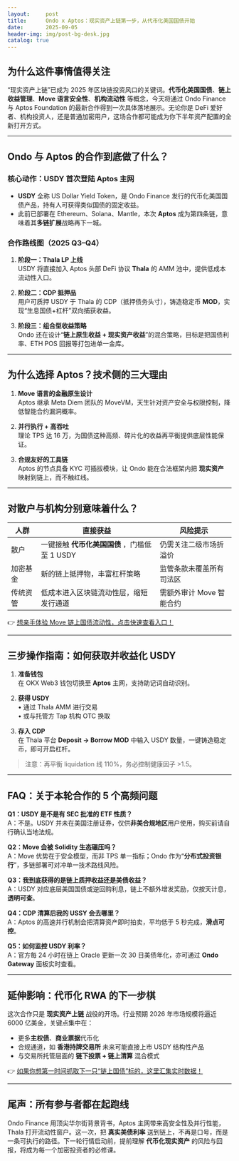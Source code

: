```yaml
---
layout:     post
title:      Ondo x Aptos：现实资产上链第一步，从代币化美国国债开始
date:       2025-09-05
header-img: img/post-bg-desk.jpg
catalog: true
---
```


## 为什么这件事情值得关注
“现实资产上链”已成为 2025 年区块链投资风口的关键词。**代币化美国国债**、**链上收益管理**、**Move 语言安全性**、**机构流动性** 等概念，今天将通过 Ondo Finance 与 Aptos Foundation 的最新合作得到一次具体落地展示。无论你是 DeFi 爱好者、机构投资人，还是普通加密用户，这场合作都可能成为你下半年资产配置的全新打开方式。

---

## Ondo 与 Aptos 的合作到底做了什么？

### 核心动作：USDY 首次登陆 Aptos 主网
- **USDY** 全称 US Dollar Yield Token，是 Ondo Finance 发行的代币化美国国债产品，持有人可获得类似国债的固定收益。
- 此前已部署在 Ethereum、Solana、Mantle，本次 **Aptos** 成为第四条链，意味着其**多链扩展**战略再下一城。

### 合作路线图（2025 Q3–Q4）
1. **阶段一：Thala LP 上线**  
   USDY 将直接加入 Aptos 头部 DeFi 协议 **Thala** 的 AMM 池中，提供低成本流动性入口。

2. **阶段二：CDP 抵押品**  
   用户可质押 USDY 于 Thala 的 CDP（抵押债务头寸），铸造稳定币 **MOD**，实现“生息国债+杠杆”双向捕获收益。

3. **阶段三：组合型收益策略**  
   Ondo 还在设计“**链上原生收益 + 现实资产收益**”的混合策略，目标是把国债利率、ETH POS 回报等打包进单一金库。

---

## 为什么选择 Aptos？技术侧的三大理由

1. **Move 语言的金融原生设计**  
   Aptos 继承 Meta Diem 团队的 MoveVM，天生针对资产安全与权限控制，降低智能合约漏洞概率。

2. **并行执行 + 高吞吐**  
   理论 TPS 达 16 万，为国债这种高频、碎片化的收益再平衡提供底层性能保证。

3. **合规友好的工具链**  
   Aptos 的节点具备 KYC 可插拔模块，让 Ondo 能在合法框架内把 **现实资产** 映射到链上，而不触红线。

---

## 对散户与机构分别意味着什么？

| 人群 | 直接获益 | 风险提示 |
|---|---|---|
| 散户 | 一键接触 **代币化美国国债** ，门槛低至 1 USDY | 仍需关注二级市场折溢价 |
| 加密基金 | 新的链上抵押物，丰富杠杆策略 | 监管条款未覆盖所有司法区 |
| 传统资管 | 低成本进入区块链流动性层，缩短发行通道 | 需额外审计 Move 智能合约 |

👉 [想亲手体验 Move 链上国债流动性，点击快速查看入口！](https://okxdog.com/)

---

## 三步操作指南：如何获取并收益化 USDY

1. **准备钱包**  
   在 OKX Web3 钱包切换至 **Aptos** 主网，支持助记词自动识别。

2. **获得 USDY**  
   • 通过 Thala AMM 进行交易  
   • 或与托管方 Tap 机构 OTC 换取

3. **存入 CDP**  
   在 Thala 平台 **Deposit → Borrow MOD** 中输入 USDY 数量，一键铸造稳定币，即可开启杠杆。

> 注意：再平衡 liquidation 线 110%，务必控制健康因子 >1.5。

---

## FAQ：关于本轮合作的 5 个高频问题

**Q1：USDY 是不是有 SEC 批准的 ETF 性质？**  
A：不是。USDY 并未在美国注册证券，仅供**非美合规地区**用户使用，购买前请自行确认当地法规。

**Q2：Move 会被 Solidity 生态碾压吗？**  
A：Move 优势在于安全模型，而非 TPS 单一指标；Ondo 作为“**分布式投资银行**”，多链部署可对冲单一技术路线风险。

**Q3：我到底获得的是链上质押收益还是美债收益？**  
A：USDY 对应底层美国国债或逆回购利息，链上不额外增发奖励，仅按天计息，**透明可查**。

**Q4：CDP 清算后我的 USSY 会去哪里？**  
A：Aptos 的高速并行机制会把清算资产即时拍卖，平均低于 5 秒完成，**滑点可控**。

**Q5：如何监控 USDY 利率？**  
A：官方每 24 小时在链上 Oracle 更新一次 30 日美债年化，亦可通过 **Ondo Gateway** 面板实时查看。

---

## 延伸影响：代币化 RWA 的下一步棋

这次合作只是 **现实资产上链** 战役的开场。行业预期 2026 年市场规模将逼近 6000 亿美金，关键点集中在：

- 更多**主权债**、**商业票据**代币化  
- 合规通道，如 **香港持牌交易所** 未来可能直接上市 USDY 结构性产品  
- 与交易所托管层面的 **链下投票 + 链上清算** 混合模式

👉 [如果你想第一时间抓取下一只“链上国债”标的，这里汇集实时数据！](https://okxdog.com/)

---

## 尾声：所有参与者都在起跑线

Ondo Finance 用顶尖华尔街背景背书，Aptos 主网带来高安全性及并行性能，Thala 打开流动性窗户。这一次，把 **真实美债利率** 送到链上，不再是口号，而是一条可执行的路径。下一轮行情启动前，提前理解 **代币化现实资产** 的风险与回报，将成为每一个加密投资者的必修课。